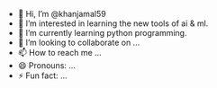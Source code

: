 - 👋 Hi, I’m @khanjamal59
- 👀 I’m interested in learning the new tools of ai & ml.
- 🌱 I’m currently learning python programming.
- 💞️ I’m looking to collaborate on ...
- 📫 How to reach me ...
- 😄 Pronouns: ...
- ⚡ Fun fact: ...

<!---
khanjamal59/khanjamal59 is a ✨ special ✨ repository because its `README.md` (this file) appears on your GitHub profile.
You can click the Preview link to take a look at your changes.
--->
